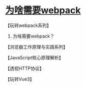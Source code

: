 # [为啥需要webpack](https://github.com/lisaQS/lisaqs-js-blog/issues/2)

【玩转webpack系列】
1. 为啥需要webpack？


【浏览器工作原理与实践系列】


【JavaScript核心原理解析】


【透视HTTP协议】


【玩转Vue3】